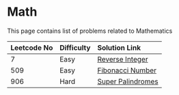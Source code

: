 # Math

This page contains list of problems related to Mathematics

| Leetcode No | Difficulty | Solution Link |
| :--- | :--- | :--- |
| 7 | Easy | [Reverse Integer](leetcode-easy/leetcode-7-reverse-integer.md) |
| 509 | Easy | [Fibonacci Number](leetcode-easy/leetcode-509-fibonacci-number.md) |
| 906 | Hard | [Super Palindromes](leetcode-hard/leetcode-906-super-palindromes.md) |





